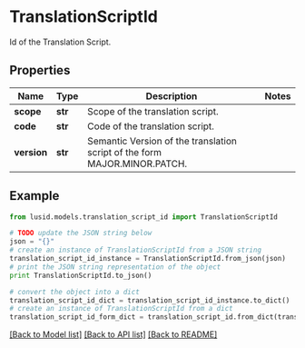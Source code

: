 # TranslationScriptId

Id of the Translation Script.

## Properties
Name | Type | Description | Notes
------------ | ------------- | ------------- | -------------
**scope** | **str** | Scope of the translation script. | 
**code** | **str** | Code of the translation script. | 
**version** | **str** | Semantic Version of the translation script of the form MAJOR.MINOR.PATCH. | 

## Example

```python
from lusid.models.translation_script_id import TranslationScriptId

# TODO update the JSON string below
json = "{}"
# create an instance of TranslationScriptId from a JSON string
translation_script_id_instance = TranslationScriptId.from_json(json)
# print the JSON string representation of the object
print TranslationScriptId.to_json()

# convert the object into a dict
translation_script_id_dict = translation_script_id_instance.to_dict()
# create an instance of TranslationScriptId from a dict
translation_script_id_form_dict = translation_script_id.from_dict(translation_script_id_dict)
```
[[Back to Model list]](../README.md#documentation-for-models) [[Back to API list]](../README.md#documentation-for-api-endpoints) [[Back to README]](../README.md)


